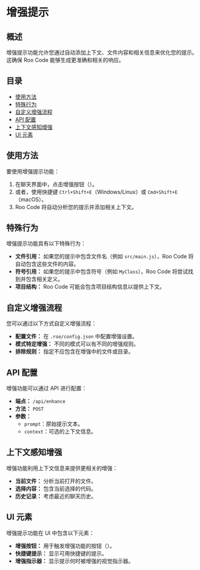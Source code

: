 # 增强提示

## 概述

增强提示功能允许您通过自动添加上下文、文件内容和相关信息来优化您的提示。这确保 Roo Code 能够生成更准确和相关的响应。

## 目录

- [使用方法](#使用方法)
- [特殊行为](#特殊行为)
- [自定义增强流程](#自定义增强流程)
- [API 配置](#api-配置)
- [上下文感知增强](#上下文感知增强)
- [UI 元素](#ui-元素)

## 使用方法

要使用增强提示功能：

1. 在聊天界面中，点击增强按钮（<Codicon name="wand" />）。
2. 或者，使用快捷键 `Ctrl+Shift+E`（Windows/Linux）或 `Cmd+Shift+E`（macOS）。
3. Roo Code 将自动分析您的提示并添加相关上下文。

## 特殊行为

增强提示功能具有以下特殊行为：

- **文件引用：** 如果您的提示中包含文件名（例如 `src/main.js`），Roo Code 将自动包含这些文件的内容。
- **符号引用：** 如果您的提示中包含符号（例如 `MyClass`），Roo Code 将尝试找到并包含相关定义。
- **项目结构：** Roo Code 可能会包含项目结构信息以提供上下文。

## 自定义增强流程

您可以通过以下方式自定义增强流程：

- **配置文件：** 在 `.roo/config.json` 中配置增强设置。
- **模式特定增强：** 不同的模式可以有不同的增强规则。
- **排除规则：** 指定不应包含在增强中的文件或目录。

## API 配置

增强功能可以通过 API 进行配置：

- **端点：** `/api/enhance`
- **方法：** `POST`
- **参数：**
  - `prompt`：原始提示文本。
  - `context`：可选的上下文信息。

## 上下文感知增强

增强功能利用上下文信息来提供更相关的增强：

- **当前文件：** 分析当前打开的文件。
- **选择内容：** 包含当前选择的代码。
- **历史记录：** 考虑最近的聊天历史。

## UI 元素

增强提示功能在 UI 中包含以下元素：

- **增强按钮：** 用于触发增强功能的按钮（<Codicon name="wand" />）。
- **快捷键提示：** 显示可用快捷键的提示。
- **增强指示器：** 显示提示何时被增强的视觉指示器。
